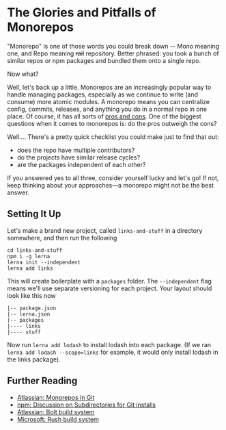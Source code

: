 # The Glories and Pitfalls of Monorepos

"Monorepo" is one of those words you could break down -- Mono meaning one, and Repo meaning ~~rail~~ repository. Better phrased: you took a bunch of similar repos or npm packages and bundled them onto a single repo.

Now what?

Well, let's back up a little. Monorepos are an increasingly popular way to handle managing packages, especially as we continue to write (and consume) more atomic modules. A monorepo means you can centralize config, commits, releases, and anything you do in a normal repo in one place. Of course, it has all sorts of [pros and cons](https://github.com/babel/babel/blob/master/doc/design/monorepo.md). One of the biggest questions when it comes to monorepos is: do the pros outweigh the cons?

Well.... There's a pretty quick checklist you could make just to find that out:

- does the repo have multiple contributors?
- do the projects have similar release cycles?
- are the packages independent of each other?

If you answered yes to all three, consider yourself lucky and let's go! If not, keep thinking about your approaches&mdash;a monorepo might not be the best answer.

## Setting It Up

Let's make a brand new project, called `links-and-stuff` in a directory somewhere, and then run the following

```shell
cd links-and-stuff
npm i -g lerna
lerna init --independent
lerna add links
```

This will create boilerplate with a `packages` folder. The `--independent` flag means we'll use separate versioning for each project. Your layout should look like this now

```
|-- package.json
|-- lerna.json
|-- packages
|---- links
|---- stuff
```

Now run `lerna add lodash` to install lodash into each package. (If we ran `lerna add lodash --scope=links` for example, it would only install lodash in the links package).



## Further Reading
- [Atlassian: Monorepos in Git](https://developer.atlassian.com/blog/2015/10/monorepos-in-git/)
- [npm: Discussion on Subdirectories for Git installs](https://github.com/npm/npm/issues/2974)
- [Atlassian: Bolt build system](https://bitbucket.org/atlassian/atlaskit-mk-2/src)
- [Microsoft: Rush build system](https://github.com/Microsoft/web-build-tools/wiki/Rush)